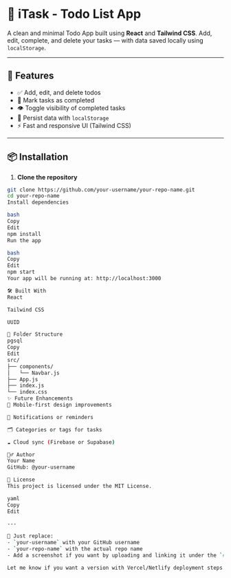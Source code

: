 # 📝 iTask - Todo List App

A clean and minimal Todo App built using **React** and **Tailwind CSS**. Add, edit, complete, and delete your tasks — with data saved locally using `localStorage`.

---

## 🚀 Features

- ✅ Add, edit, and delete todos
- 📌 Mark tasks as completed
- 👁️ Toggle visibility of completed tasks
- 💾 Persist data with `localStorage`
- ⚡ Fast and responsive UI (Tailwind CSS)

---

## 📦 Installation

1. **Clone the repository**

```bash
git clone https://github.com/your-username/your-repo-name.git
cd your-repo-name
Install dependencies

bash
Copy
Edit
npm install
Run the app

bash
Copy
Edit
npm start
Your app will be running at: http://localhost:3000

🛠️ Built With
React

Tailwind CSS

UUID

🧩 Folder Structure
pgsql
Copy
Edit
src/
├── components/
│   └── Navbar.js
├── App.js
├── index.js
└── index.css
✨ Future Enhancements
📱 Mobile-first design improvements

🔔 Notifications or reminders

🗂️ Categories or tags for tasks

☁️ Cloud sync (Firebase or Supabase)

🙋‍♂️ Author
Your Name
GitHub: @your-username

📄 License
This project is licensed under the MIT License.

yaml
Copy
Edit

---

📌 Just replace:
- `your-username` with your GitHub username
- `your-repo-name` with the actual repo name
- Add a screenshot if you want by uploading and linking it under the `## 📸 Preview` section (optional)

Let me know if you want a version with Vercel/Netlify deployment steps too!







